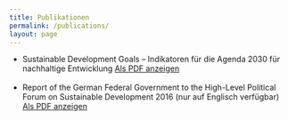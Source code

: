 ```yaml
---
title: Publikationen
permalink: /publications/
layout: page
---
```


- Sustainable Development Goals – Indikatoren für die Agenda 2030 für nachhaltige Entwicklung
[Als PDF anzeigen](https://sdgtestenvironment.github.io/sdg-indicators/public/wista_SDG.pdf)
<br><br>
- Report of the German Federal Government to the High-Level Political Forum on Sustainable Development 2016 (nur auf Englisch verfügbar)
[Als PDF anzeigen](https://sdgtestenvironment.github.io/sdg-indicators/public/HLPF_Bericht.pdf)
